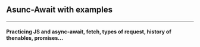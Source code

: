 ## Asunc-Await with examples
____ 

#### Practicing JS and async-await, fetch, types of request, history of thenables, promises...